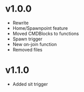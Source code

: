 # v1.0.0
- Rewrite
- Home/Spawnpoint feature
- Moved CMDBlocks to functions
- Spawn trigger
- New on-join function
- Removed files

# v1.1.0
- Added sit trigger
